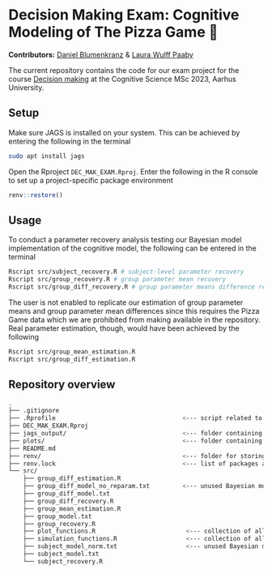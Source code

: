 # Decision Making Exam: Cognitive Modeling of The Pizza Game 🍕
__Contributors:__ [Daniel Blumenkranz](https://github.com/daniblu) & [Laura Wulff Paaby](https://github.com/laurawpaaby)

The current repository contains the code for our exam project for the course [Decision making](https://kursuskatalog.au.dk/en/course/119712/Decision-making) at the Cognitive Science MSc 2023, Aarhus University.

## Setup
Make sure JAGS is installed on your system. This can be achieved by entering the following in the terminal
```bash
sudo apt install jags
```

Open the Rproject ``DEC_MAK_EXAM.Rproj``. Enter the following in the R console to set up a project-specific package environment
```R
renv::restore()
```

## Usage
To conduct a parameter recovery analysis testing our Bayesian model implementation of the cognitive model, the following can be entered in the terminal
```bash
Rscript src/subject_recovery.R # subject-level parameter recovery
Rscript src/group_recovery.R # group parameter mean recovery
Rscript src/group_diff_recovery.R # group parameter means difference recovery
```

The user is not enabled to replicate our estimation of group parameter means and group parameter mean differences since this requires the Pizza Game data which we are prohibited from making available in the repository. Real parameter estimation, though, would have been achieved by the following
```bash
Rscript src/group_mean_estimation.R
Rscript src/group_diff_estimation.R
```

## Repository overview
```bash
.
├── .gitignore
├── .Rprofile                                   <--- script related to environment setup
├── DEC_MAK_EXAM.Rproj
├── jags_output/                                <--- folder containing BUGS objects and data frames containing MPD values for plotting
├── plots/                                      <--- folder containing all plots produced by the scripts in src/
├── README.md
├── renv/                                       <--- folder for storing project environment packages after using renv::restore()
├── renv.lock                                   <--- list of packages automatically added to environment by renv::restore()
└── src/
    ├── group_diff_estimation.R
    ├── group_diff_model_no_reparam.txt         <--- unused Bayesian model
    ├── group_diff_model.txt
    ├── group_diff_recovery.R
    ├── group_mean_estimation.R
    ├── group_model.txt
    ├── group_recovery.R
    ├── plot_functions.R                         <--- collection of all plotting functions utilized across the scripts
    ├── simulation_functions.R                   <--- collection of all data simulation functions utilized across the scripts (mainly for recovery)
    ├── subject_model_norm.txt                   <--- unused Bayesian model
    ├── subject_model.txt
    └── subject_recovery.R
```
